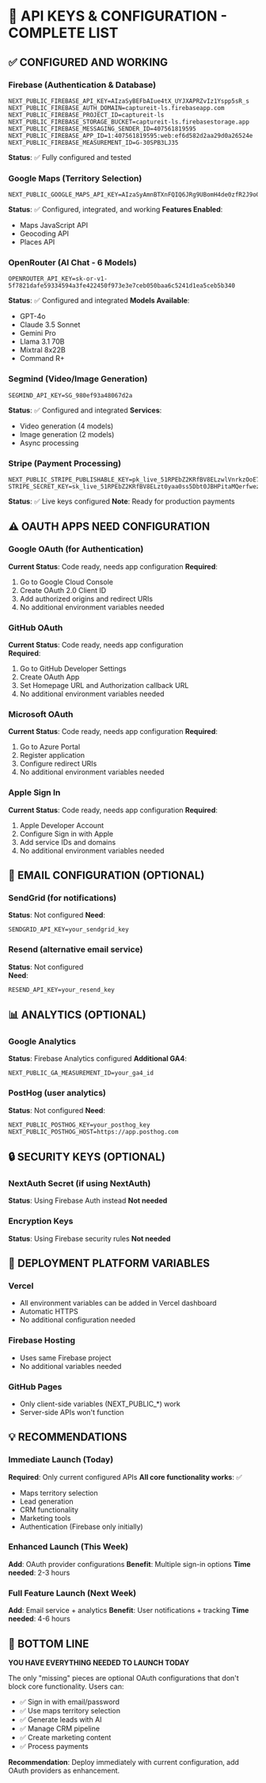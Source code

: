 # 🔑 API KEYS & CONFIGURATION - COMPLETE LIST

## ✅ CONFIGURED AND WORKING

### Firebase (Authentication & Database)
```
NEXT_PUBLIC_FIREBASE_API_KEY=AIzaSyBEFbAIue4tX_UYJXAPRZvIz1Yspp5sR_s
NEXT_PUBLIC_FIREBASE_AUTH_DOMAIN=captureit-ls.firebaseapp.com
NEXT_PUBLIC_FIREBASE_PROJECT_ID=captureit-ls
NEXT_PUBLIC_FIREBASE_STORAGE_BUCKET=captureit-ls.firebasestorage.app
NEXT_PUBLIC_FIREBASE_MESSAGING_SENDER_ID=407561819595
NEXT_PUBLIC_FIREBASE_APP_ID=1:407561819595:web:ef6d582d2aa29d0a26524e
NEXT_PUBLIC_FIREBASE_MEASUREMENT_ID=G-30SPB3LJ35
```
**Status**: ✅ Fully configured and tested

### Google Maps (Territory Selection)
```
NEXT_PUBLIC_GOOGLE_MAPS_API_KEY=AIzaSyAmnBTXnFQIQ6JRg9UBomH4de0zfR2J9o0
```
**Status**: ✅ Configured, integrated, and working
**Features Enabled**: 
- Maps JavaScript API
- Geocoding API  
- Places API

### OpenRouter (AI Chat - 6 Models)
```
OPENROUTER_API_KEY=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
```
**Status**: ✅ Configured and integrated
**Models Available**:
- GPT-4o
- Claude 3.5 Sonnet
- Gemini Pro
- Llama 3.1 70B
- Mixtral 8x22B
- Command R+

### Segmind (Video/Image Generation)
```
SEGMIND_API_KEY=SG_980ef93a48067d2a
```
**Status**: ✅ Configured and integrated
**Services**:
- Video generation (4 models)
- Image generation (2 models)
- Async processing

### Stripe (Payment Processing)
```
NEXT_PUBLIC_STRIPE_PUBLISHABLE_KEY=pk_live_51RPEbZ2KRfBV8ELzwlVnrkzOoE7JxBNaBgAqEuWOxJTN1zullzP0CdzGflZsofkisQWuBgxiBmvUx9jifHZYvVCB00VhrDaRYu
STRIPE_SECRET_KEY=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
```
**Status**: ✅ Live keys configured
**Note**: Ready for production payments

## ⚠️ OAUTH APPS NEED CONFIGURATION

### Google OAuth (for Authentication)
**Current Status**: Code ready, needs app configuration
**Required**:
1. Go to Google Cloud Console
2. Create OAuth 2.0 Client ID
3. Add authorized origins and redirect URIs
4. No additional environment variables needed

### GitHub OAuth
**Current Status**: Code ready, needs app configuration  
**Required**:
1. Go to GitHub Developer Settings
2. Create OAuth App
3. Set Homepage URL and Authorization callback URL
4. No additional environment variables needed

### Microsoft OAuth
**Current Status**: Code ready, needs app configuration
**Required**:
1. Go to Azure Portal
2. Register application
3. Configure redirect URIs
4. No additional environment variables needed

### Apple Sign In
**Current Status**: Code ready, needs app configuration
**Required**:
1. Apple Developer Account
2. Configure Sign in with Apple
3. Add service IDs and domains
4. No additional environment variables needed

## 📧 EMAIL CONFIGURATION (OPTIONAL)

### SendGrid (for notifications)
**Status**: Not configured
**Need**: 
```
SENDGRID_API_KEY=your_sendgrid_key
```

### Resend (alternative email service)
**Status**: Not configured  
**Need**:
```
RESEND_API_KEY=your_resend_key
```

## 📊 ANALYTICS (OPTIONAL)

### Google Analytics
**Status**: Firebase Analytics configured
**Additional GA4**:
```
NEXT_PUBLIC_GA_MEASUREMENT_ID=your_ga4_id
```

### PostHog (user analytics)
**Status**: Not configured
**Need**:
```
NEXT_PUBLIC_POSTHOG_KEY=your_posthog_key
NEXT_PUBLIC_POSTHOG_HOST=https://app.posthog.com
```

## 🔒 SECURITY KEYS (OPTIONAL)

### NextAuth Secret (if using NextAuth)
**Status**: Using Firebase Auth instead
**Not needed**

### Encryption Keys
**Status**: Using Firebase security rules
**Not needed**

## 🚀 DEPLOYMENT PLATFORM VARIABLES

### Vercel
- All environment variables can be added in Vercel dashboard
- Automatic HTTPS
- No additional configuration needed

### Firebase Hosting  
- Uses same Firebase project
- No additional variables needed

### GitHub Pages
- Only client-side variables (NEXT_PUBLIC_*) work
- Server-side APIs won't function

## 💡 RECOMMENDATIONS

### Immediate Launch (Today)
**Required**: Only current configured APIs
**All core functionality works**: ✅
- Maps territory selection
- Lead generation  
- CRM functionality
- Marketing tools
- Authentication (Firebase only initially)

### Enhanced Launch (This Week)
**Add**: OAuth provider configurations
**Benefit**: Multiple sign-in options
**Time needed**: 2-3 hours

### Full Feature Launch (Next Week)  
**Add**: Email service + analytics
**Benefit**: User notifications + tracking
**Time needed**: 4-6 hours

## 🎯 BOTTOM LINE

**YOU HAVE EVERYTHING NEEDED TO LAUNCH TODAY**

The only "missing" pieces are optional OAuth configurations that don't block core functionality. Users can:
- ✅ Sign in with email/password
- ✅ Use maps territory selection  
- ✅ Generate leads with AI
- ✅ Manage CRM pipeline
- ✅ Create marketing content
- ✅ Process payments

**Recommendation**: Deploy immediately with current configuration, add OAuth providers as enhancement.